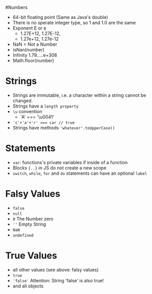 #Numbers

* 64-bit floating point (Same as Java's double)
* There is no sperate integer type, so 1 and 1.0 are the same
* Exponent E or e
  * 1.27E+12, 1.27E-12, 
  * 1.27e+12, 1.27e-12
* NaN = Not a Number
* isNan(number)
* Infinity 1.79.....e+308
* Math.floor(number)

# Strings

* Strings are immutable, i.e. a character within a string cannot be changed.
* Strings have a `length property`
* `\u` convention
  * 'A' === '\u0041'
* `'c'+'a'+'r' === car // true`
* Strings have methods `'whatever'.toUpperCase()`

# Statements

* `var`: functions's private variables if inside of a function
* Blocks `{..}` in JS do not create a new scope
* `switch`, `while`, `for` and `do` statements can have an optional `label` 

# Falsy Values

* `false`
* `null`
* `0`  The Number zero
* `''` Empty String 
* `NaN`
* `undefined`

# True Values

* all other values (see above: falsy values)
* `true`
* `'false'` Attention: String 'false' is also true!
* and all objects